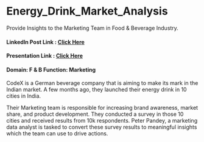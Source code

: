# Energy_Drink_Market_Analysis
Provide Insights to the Marketing Team in Food &amp; Beverage Industry.

#### LinkedIn Post Link : [Click Here](https://www.linkedin.com/feed/update/urn:li:activity:7086428441662693376/)

#### Presentation Link : [Click Here](https://www.canva.com/design/DAFottgz_DU/p5P0nnKchQ99bU45mphpRg/view?utm_content=DAFottgz_DU&utm_campaign=designshare&utm_medium=link&utm_source=publishsharelink)

#### Domain: F & B   Function: Marketing  

CodeX is a German beverage company that is aiming to make its mark in the Indian market. A few months ago, they launched their energy drink in 10 cities in India.

Their Marketing team is responsible for increasing brand awareness, market share, and product development. They conducted a survey in those 10 cities and received results from 10k respondents. Peter Pandey, a marketing data analyst is tasked to convert these survey results to meaningful insights which the team can use to drive actions.
